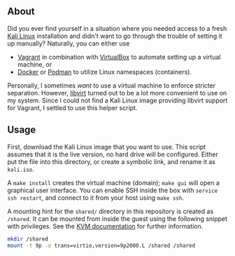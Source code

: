 ## About

Did you ever find yourself in a situation where you needed access to a fresh [Kali Linux](https://www.kali.org/) installation and didn't want to go through the trouble of setting it up manually?
Naturally, you can either use
- [Vagrant](https://www.vagrantup.com/) in combination with [VirtualBox](https://www.virtualbox.org/) to automate setting up a virtual machine, or
- [Docker](https://www.docker.com/) or [Podman](https://podman.io/) to utilize Linux namespaces (containers).

Personally, I sometimes _want_ to use a virtual machine to enforce stricter separation.
However, [libvirt](https://libvirt.org/) turned out to be a lot more convenient to use on my system.
Since I could not find a Kali Linux image providing libvirt support for Vagrant, I settled to use this helper script.

## Usage

First, download the Kali Linux image that you want to use.
This script assumes that it is the live version, no hard drive will be configured.
Either put the file into this directory, or create a symbolic link, and rename it as `kali.iso`.

A `make install` creates the virtual machine (domain); `make gui` will open a graphical user interface.
You can enable SSH inside the box with `service ssh restart`, and connect to it from your host using `make ssh`.

A mounting hint for the `shared/` directory in this repository is created as `/shared`.
It can be mounted from inside the guest using the following snippet with privileges.
See the [KVM documentation](https://www.linux-kvm.org/page/9p_virtio) for further information.
```bash
mkdir /shared
mount -t 9p -o trans=virtio,version=9p2000.L /shared /shared
```
